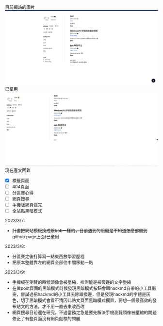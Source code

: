 目前網站的圖片
![網站圖片](/image/webdemo2.png)
已棄用
![網站圖片](/image/webdemo.png)
現在產文困難

- [x] 標籤頁面 
- [ ] 404頁面
- [ ] 分區賽心得
- [ ] 網頁搜尋  
- [ ] 手機版網頁做完
- [ ] 全站點黑暗模式  

2023/3/7:
* ~~計畫把網站模板換成跟bob一樣的，目前遇到的阻礙是不知道怎麼部屬到github 
page上面(已棄用~~

2023/3/8:
* 分區賽之後打算寫一點東西放學習歷程  
* 把原本整體靠左的網頁全部往中間移動一點  
  
2023/3/9:  
* 手機板在瀏覽的時候頭像會被壓縮，推測能是被旁邊的文字壓縮
* 在做post頁面的黑暗模式時候發現黑暗模式按鈕會跟hackmd自帶的小工具衝突，嘗試過把hackmd的小工具去除跟換邊，但是發現hackmd的字體是灰色，切了黑暗模式會看不清因此貼文頁面黑暗模式擱置，要想一個最高效的發布貼文的方法，才不用一直去東改西改  
* 網頁搜尋目前還在研究，不過當務之急是要先解決手機瀏覽頭像被壓縮的問題
修正了有些頁面沒有網頁圖標的問題  